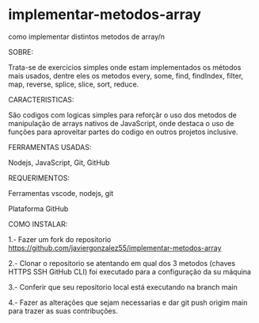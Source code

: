 # implementar-metodos-array

como implementar distintos metodos de array/n

SOBRE: 

Trata-se de exercicios simples onde estam implementados os métodos mais usados, dentre eles os metodos every, some, find, findIndex, filter, map, reverse, splice, slice, sort, reduce.


CARACTERISTICAS:

São codigos com logicas simples para reforçãr o uso dos metodos de manipulação de arrays nativos de JavaScript, onde destaca o uso de funções para aproveitar partes do codigo en outros projetos inclusive. 


FERRAMENTAS USADAS:

Nodejs, JavaScript, Git, GitHub 


REQUERIMENTOS:

Ferramentas vscode, nodejs, git

Plataforma GitHub 


COMO INSTALAR:

1.- Fazer um fork do repositorio https://github.com/javiergonzalez55/implementar-metodos-array

2.- Clonar o repositorio se atentando em qual dos 3 metodos (chaves HTTPS SSH GitHub CLI) foi executado para a configuração da su máquina

3.- Conferir que seu repositorio local está executando na branch main 

4.- Fazer as alterações que sejam necessarias e dar git push origim main para trazer as suas contribuções. 
